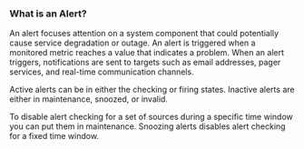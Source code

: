 ### What is an Alert?

An alert focuses attention on a system component that could potentially cause service degradation or outage. An alert is triggered when a monitored metric reaches a value that indicates a problem. When an alert triggers, notifications are sent to targets such as email addresses, pager services, and real-time communication channels.

Active alerts can be in either the checking or firing states. Inactive alerts are either in maintenance, snoozed, or
invalid.

To disable alert checking for a set of sources during a specific time window you can put them in maintenance.
Snoozing alerts disables alert checking for a fixed time window.
